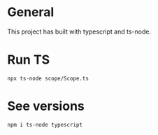 # General

This project has built with typescript and ts-node.

# Run TS

`npx ts-node scope/Scope.ts`

# See versions

`npm i ts-node typescript`
